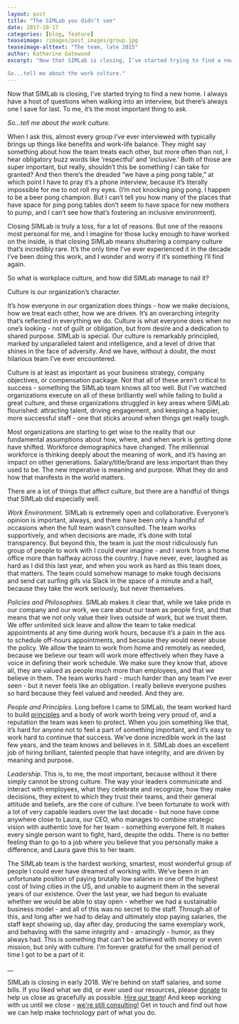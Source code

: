 ```yaml
---
layout: post
title: "The SIMLab you didn’t see"
date: 2017-10-17
categories: [blog, feature]
teaseimage: /images/post_images/group.jpg
teaseimage-alttext: "The team, late 2015"
author: Katherine Gatewood
excerpt: "Now that SIMLab is closing, I’ve started trying to find a new home. I always have a host of questions when walking into an interview, but there’s always one I save for last. To me, it’s the most important thing to ask.

So...tell me about the work culture."
---
```

Now that SIMLab is closing, I’ve started trying to find a new home. I always have a host of questions when walking into an interview, but there’s always one I save for last. To me, it’s the most important thing to ask.

_So...tell me about the work culture._

When I ask this, almost every group I’ve ever interviewed with typically brings up things like benefits and work-life balance. They might say something about how the team treats each other, but more often than not, I hear obligatory buzz words like ‘respectful’ and ‘inclusive.’ Both of those are super important, but really, shouldn’t this be something I can take for granted? And then there’s the dreaded “we have a ping pong table,” at which point I have to pray it’s a phone interview, because it’s literally impossible for me to not roll my eyes. (I’m not knocking ping pong. I happen to be a beer pong champion. But I can’t tell you how many of the places that have space for ping pong tables don’t seem to have space for new mothers to pump, and I can’t see how that’s fostering an inclusive environment).

Closing SIMLab is truly a loss, for a lot of reasons. But one of the reasons most personal for me, and I imagine for those lucky enough to have worked on the inside, is that closing SIMLab means shuttering a company culture that’s incredibly rare. It’s the only time I’ve ever experienced it in the decade I’ve been doing this work, and I wonder and worry if it’s something I’ll find again.

So what is workplace culture, and how did SIMLab manage to nail it?

Culture is our organization’s character.

It’s how everyone in our organization does things - how we make decisions, how we treat each other, how we are driven. It’s an overarching integrity that’s reflected in everything we do. Culture is what everyone does when no one’s looking - not of guilt or obligation, but from desire and a dedication to shared purpose. SIMLab is special. Our culture is remarkably principled, marked by unparalleled talent and intelligence, and a level of drive that shines in the face of adversity. And we have, without a doubt, the most hilarious team I’ve ever encountered.

Culture is at least as important as your business strategy, company objectives, or compensation package. Not that all of these aren’t critical to success - something the SIMLab team knows all too well. But I’ve watched organizations execute on all of these brilliantly well while failing to build a great culture, and these organizations struggled in key areas where SIMLab flourished: attracting talent, driving engagement, and keeping a happier, more successful staff - one that sticks around when things get really tough.

Most organizations are starting to get wise to the reality that our fundamental assumptions about how, where, and when work is getting done have shifted. Workforce demographics have changed. The millennial workforce is thinking deeply about the meaning of work, and it’s having an impact on other generations. Salary/title/brand are less important than they used to be. The new imperative is meaning and purpose. What they do and how that manifests in the world matters.

There are a lot of things that affect culture, but there are a handful of things that SIMLab did especially well.

*Work Environment.* SIMLab is extremely open and collaborative. Everyone’s opinion is important, always, and there have been only a handful of occasions when the full team wasn’t consulted. The team works supportively, and when decisions are made, it’s done with total transparency. But beyond this, the team is just the most ridiculously fun group of people to work with I could ever imagine - and I work from a home office more than halfway across the country. I have never, ever, laughed as hard as I did this last year, and when you work as hard as this team does, that matters. The team could somehow manage to make tough decisions and send cat surfing gifs via Slack in the space of a minute and a half, because they take the work seriously, but never themselves.

*Policies and Philosophies.* SIMLab makes it clear that, while we take pride in our company and our work, we care about our team as people first, and that means that we not only value their lives outside of work, but we trust them. We offer unlimited sick leave and allow the team to take medical appointments at any time during work hours, because it’s a pain in the ass to schedule off-hours appointments, and because they would never abuse the policy. We allow the team to work from home and remotely as needed, because we believe our team will work more effectively when they have a voice in defining their work schedule.  We make sure they know that, above all, they are valued as people much more than employees, and that we believe in them. The team works hard - much harder than any team I’ve ever seen - but it never feels like an obligation. I really believe everyone pushes so hard because they feel valued and needed. And they are.

*People and Principles.* Long before I came to SIMLab, the team worked hard to build [principles](http://simlab.org/about/#principles) and a body of work worth being very proud of, and a reputation the team was keen to protect. When you join something like that, it’s hard for anyone not to feel a part of something important, and it’s easy to work hard to continue that success. We’ve done incredible work in the last few years, and the team knows and believes in it. SIMLab does an excellent job of hiring brilliant, talented people that have integrity, and are driven by meaning and purpose.

*Leadership.* This is, to me, the most important, because without it there simply cannot be strong culture. The way your leaders communicate and interact with employees, what they celebrate and recognize, how they make decisions, they extent to which they trust their teams, and their general attitude and beliefs, are the core of culture. I’ve been fortunate to work with a lot of very capable leaders over the last decade - but none have come anywhere close to Laura, our CEO, who manages to combine strategic vision with authentic love for her team - something everyone felt. It makes every single person want to fight, hard, despite the odds. There is no better feeling than to go to a job where you believe that you personally make a difference, and Laura gave this to her team.

The SIMLab team is the hardest working, smartest, most wonderful group of people I could ever have dreamed of working with. We’ve been in an unfortunate position of paying brutally low salaries in one of the highest cost of living cities in the US, and unable to augment them in the several years of our existence. Over the last year, we had begun to evaluate whether we would be able to stay open - whether we had a sustainable business model - and all of this was no secret to the staff. Through all of this, and long after we had to delay and ultimately stop paying salaries, the staff kept showing up, day after day, producing the same exemplary work, and behaving with the same integrity and - amazingly - humor, as they always had. This is something that can’t be achieved with money or even mission, but only with culture. I’m forever grateful for the small period of time I got to be a part of it.

__

SIMLab is closing in early 2018. We're behind on staff salaries, and some bills. If you liked what we did, or ever used our resources, please [donate](https://www.paypal.me/simlab/35) to help us close as gracefully as possible. [Hire our team](http://simlab.org/team)! And keep working with us until we close - [we're still consulting!](http://www.simlab.org/services) Get in touch and find out how we can help make technology part of what you do.
